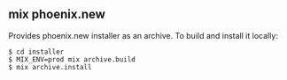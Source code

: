 ## mix phoenix.new

Provides phoenix.new installer as an archive. To build and install it locally:

    $ cd installer
    $ MIX_ENV=prod mix archive.build
    $ mix archive.install
